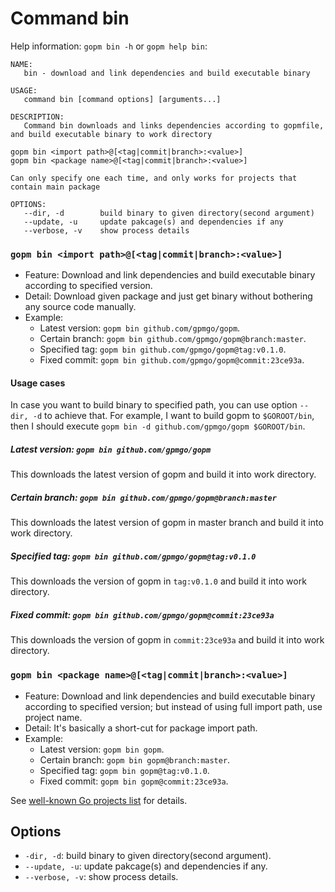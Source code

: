 Command bin
====

Help information: `gopm bin -h` or `gopm help bin`:

	NAME:
	   bin - download and link dependencies and build executable binary
	
	USAGE:
	   command bin [command options] [arguments...]
	
	DESCRIPTION:
	   Command bin downloads and links dependencies according to gopmfile,
	and build executable binary to work directory
	
	gopm bin <import path>@[<tag|commit|branch>:<value>]
	gopm bin <package name>@[<tag|commit|branch>:<value>]
	
	Can only specify one each time, and only works for projects that
	contain main package
	
	OPTIONS:
	   --dir, -d		build binary to given directory(second argument)
	   --update, -u		update pakcage(s) and dependencies if any
	   --verbose, -v	show process details
   
### `gopm bin <import path>@[<tag|commit|branch>:<value>]`

- Feature: Download and link dependencies and build executable binary according to specified version.
- Detail: Download given package and just get binary without bothering any source code manually.
- Example:
	- Latest version: `gopm bin github.com/gpmgo/gopm`.
	- Certain branch: `gopm bin github.com/gpmgo/gopm@branch:master`.
	- Specified tag: `gopm bin github.com/gpmgo/gopm@tag:v0.1.0`.
	- Fixed commit: `gopm bin github.com/gpmgo/gopm@commit:23ce93a`.
	
#### Usage cases

In case you want to build binary to specified path, you can use option `--dir, -d` to achieve that. For example, I want to build gopm to `$GOROOT/bin`, then I should execute `gopm bin -d github.com/gpmgo/gopm $GOROOT/bin`.

##### Latest version: `gopm bin github.com/gpmgo/gopm`

This downloads the latest version of gopm and build it into work directory.

##### Certain branch: `gopm bin github.com/gpmgo/gopm@branch:master`

This downloads the latest version of gopm in master branch and build it into work directory.

##### Specified tag: `gopm bin github.com/gpmgo/gopm@tag:v0.1.0`

This downloads the version of gopm in `tag:v0.1.0` and build it into work directory.

##### Fixed commit: `gopm bin github.com/gpmgo/gopm@commit:23ce93a`

This downloads the version of gopm in `commit:23ce93a` and build it into work directory.
	
### `gopm bin <package name>@[<tag|commit|branch>:<value>]`

- Feature: Download and link dependencies and build executable binary according to specified version; but instead of using full import path, use project name.
- Detail: It's basically a short-cut for package import path.
- Example:
	- Latest version: `gopm bin gopm`.
	- Certain branch: `gopm bin gopm@branch:master`.
	- Specified tag: `gopm bin gopm@tag:v0.1.0`.
	- Fixed commit: `gopm bin gopm@commit:23ce93a`.
	
See [well-known Go projects list](../pkgname.list) for details.

## Options

- `-dir, -d`: build binary to given directory(second argument).
- `--update, -u`: update pakcage(s) and dependencies if any.
- `--verbose, -v`: show process details.
